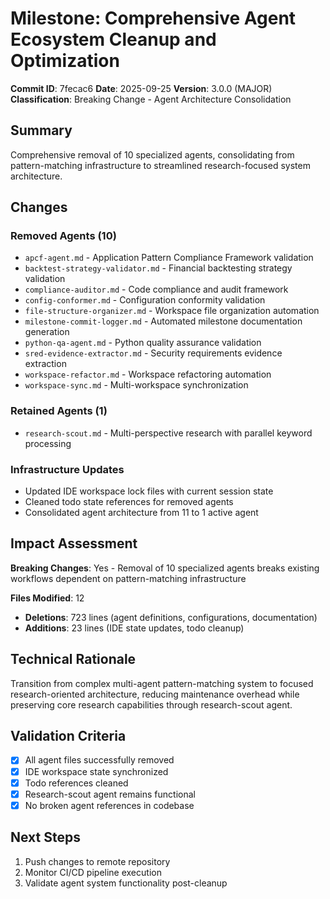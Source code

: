 # Milestone: Comprehensive Agent Ecosystem Cleanup and Optimization

**Commit ID**: 7fecac6
**Date**: 2025-09-25
**Version**: 3.0.0 (MAJOR)
**Classification**: Breaking Change - Agent Architecture Consolidation

## Summary

Comprehensive removal of 10 specialized agents, consolidating from pattern-matching infrastructure to streamlined research-focused system architecture.

## Changes

### Removed Agents (10)
- `apcf-agent.md` - Application Pattern Compliance Framework validation
- `backtest-strategy-validator.md` - Financial backtesting strategy validation
- `compliance-auditor.md` - Code compliance and audit framework
- `config-conformer.md` - Configuration conformity validation
- `file-structure-organizer.md` - Workspace file organization automation
- `milestone-commit-logger.md` - Automated milestone documentation generation
- `python-qa-agent.md` - Python quality assurance validation
- `sred-evidence-extractor.md` - Security requirements evidence extraction
- `workspace-refactor.md` - Workspace refactoring automation
- `workspace-sync.md` - Multi-workspace synchronization

### Retained Agents (1)
- `research-scout.md` - Multi-perspective research with parallel keyword processing

### Infrastructure Updates
- Updated IDE workspace lock files with current session state
- Cleaned todo state references for removed agents
- Consolidated agent architecture from 11 to 1 active agent

## Impact Assessment

**Breaking Changes**: Yes - Removal of 10 specialized agents breaks existing workflows dependent on pattern-matching infrastructure

**Files Modified**: 12
- **Deletions**: 723 lines (agent definitions, configurations, documentation)
- **Additions**: 23 lines (IDE state updates, todo cleanup)

## Technical Rationale

Transition from complex multi-agent pattern-matching system to focused research-oriented architecture, reducing maintenance overhead while preserving core research capabilities through research-scout agent.

## Validation Criteria

- [x] All agent files successfully removed
- [x] IDE workspace state synchronized
- [x] Todo references cleaned
- [x] Research-scout agent remains functional
- [x] No broken agent references in codebase

## Next Steps

1. Push changes to remote repository
2. Monitor CI/CD pipeline execution
3. Validate agent system functionality post-cleanup

